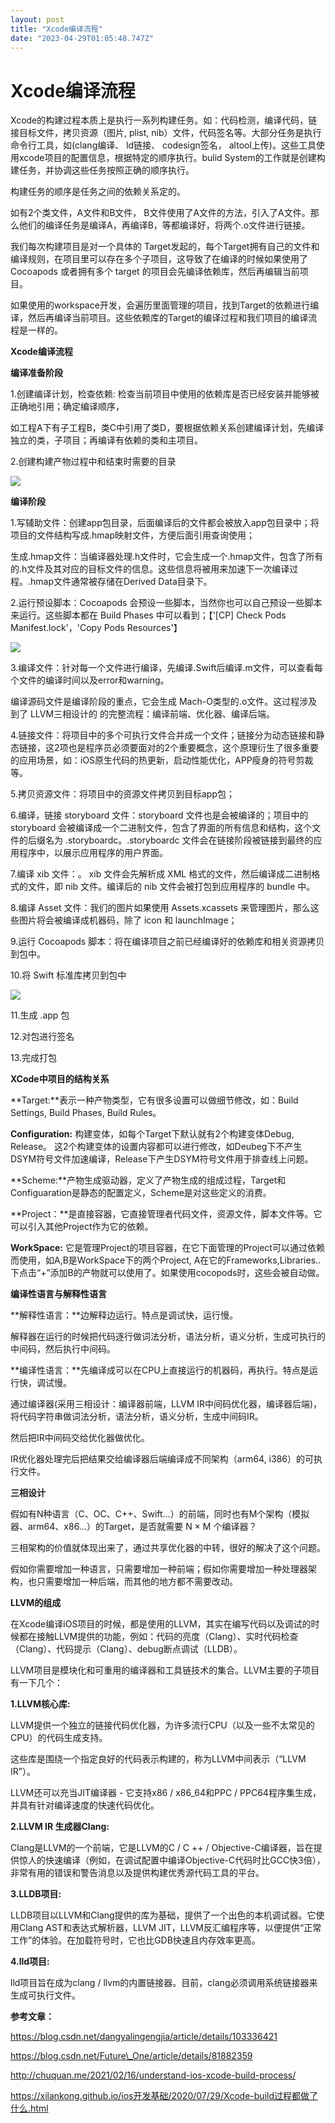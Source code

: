 ```yaml
---
layout: post
title: "Xcode编译流程"
date: "2023-04-29T01:05:48.747Z"
---
```

Xcode编译流程
=========

Xcode的构建过程本质上是执行一系列构建任务。如：代码检测，编译代码，链接目标文件，拷贝资源（图片, plist, nib）文件，代码签名等。大部分任务是执行命令行工具，如(clang编译、 ld链接、 codesign签名， altool上传)。这些工具使用xcode项目的配置信息，根据特定的顺序执行。bulid System的工作就是创建构建任务，并协调这些任务按照正确的顺序执行。

构建任务的顺序是任务之间的依赖关系定的。

如有2个类文件，A文件和B文件， B文件使用了A文件的方法，引入了A文件。那么他们的编译任务是编译A，再编译B，等都编译好，将两个.o文件进行链接。

我们每次构建项目是对一个具体的 Target发起的，每个Target拥有自己的文件和编译规则，在项目里可以存在多个子项目，这导致了在编译的时候如果使用了 Cocoapods 或者拥有多个 target 的项目会先编译依赖库，然后再编辑当前项目。

如果使用的workspace开发，会遍历里面管理的项目，找到Target的依赖进行编译，然后再编译当前项目。这些依赖库的Target的编译过程和我们项目的编译流程是一样的。

  

**Xcode编译流程**

**编译准备阶段**

1.创建编译计划，检查依赖: 检查当前项目中使用的依赖库是否已经安装并能够被正确地引用；确定编译顺序，

如工程A下有子工程B，类C中引用了类D，要根据依赖关系创建编译计划，先编译独立的类，子项目；再编译有依赖的类和主项目。

2.创建构建产物过程中和结束时需要的目录

![](https://img2023.cnblogs.com/blog/826860/202304/826860-20230428191710627-1059019115.png)

**编译阶段**

1.写辅助文件：创建app包目录，后面编译后的文件都会被放入app包目录中；将项目的文件结构写成.hmap映射文件，方便后面引用查询使用；

生成.hmap文件：当编译器处理.h文件时，它会生成一个.hmap文件，包含了所有的.h文件及其对应的目标文件的信息。这些信息将被用来加速下一次编译过程。.hmap文件通常被存储在Derived Data目录下。

2.运行预设脚本：Cocoapods 会预设一些脚本，当然你也可以自己预设一些脚本来运行。这些脚本都在 Build Phases 中可以看到；【'\[CP\] Check Pods Manifest.lock'，'Copy Pods Resources'】

![](https://img2023.cnblogs.com/blog/826860/202304/826860-20230428191813040-1307250431.png)  
  

3.编译文件：针对每一个文件进行编译，先编译.Swift后编译.m文件，可以查看每个文件的编译时间以及error和warning。

编译源码文件是编译阶段的重点，它会生成 Mach-O类型的.o文件。这过程涉及到了 LLVM三相设计的 的完整流程：编译前端、优化器、编译后端。

4.链接文件：将项目中的多个可执行文件合并成一个文件；链接分为动态链接和静态链接，这2项也是程序员必须要面对的2个重要概念，这个原理衍生了很多重要的应用场景，如：iOS原生代码的热更新，启动性能优化，APP瘦身的符号剪裁等。

5.拷贝资源文件：将项目中的资源文件拷贝到目标app包；

  

6.编译，链接 storyboard 文件：storyboard 文件也是会被编译的；项目中的 storyboard 会被编译成一个二进制文件，包含了界面的所有信息和结构，这个文件的后缀名为 .storyboardc。.storyboardc 文件会在链接阶段被链接到最终的应用程序中，以展示应用程序的用户界面。

7.编译 xib 文件：。 xib 文件会先解析成 XML 格式的文件，然后编译成二进制格式的文件，即 nib 文件。编译后的 nib 文件会被打包到应用程序的 bundle 中。

8.编译 Asset 文件：我们的图片如果使用 Assets.xcassets 来管理图片，那么这些图片将会被编译成机器码，除了 icon 和 launchImage；

  

9.运行 Cocoapods 脚本：将在编译项目之前已经编译好的依赖库和相关资源拷贝到包中。

10.将 Swift 标准库拷贝到包中

![](https://img2023.cnblogs.com/blog/826860/202304/826860-20230428191933158-1162921678.png)  
  

11.生成 .app 包

12.对包进行签名

13.完成打包

  

**XCode中项目的结构关系**

**Target:**表示一种产物类型，它有很多设置可以做细节修改，如：Build Settings, Build Phases, Build Rules。

**Configuration:** 构建变体，如每个Target下默认就有2个构建变体Debug, Release。 这2个构建变体的设置内容都可以进行修改，如Deubeg下不产生DSYM符号文件加速编译，Release下产生DSYM符号文件用于排查线上问题。

**Scheme:**产物生成驱动器，定义了产物生成的组成过程，Target和Configuaration是静态的配置定义，Scheme是对这些定义的消费。

**Project：**是直接容器，它直接管理者代码文件，资源文件，脚本文件等。它可以引入其他Project作为它的依赖。

**WorkSpace:** 它是管理Project的项目容器，在它下面管理的Project可以通过依赖而使用，如A,B是WorkSpace下的两个Project, A在它的Frameworks,Libraries..下点击“+”添加B的产物就可以使用了。如果使用cocopods时，这些会被自动做。

  

**编译性语言与解释性语言**

**解释性语言：**边解释边运行。特点是调试快，运行慢。

解释器在运行的时候把代码逐行做词法分析，语法分析，语义分析，生成可执行的中间码，然后执行中间码。

**编译性语言：**先编译成可以在CPU上直接运行的机器码，再执行。特点是运行快，调试慢。

通过编译器(采用三相设计：编译器前端，LLVM IR中间码优化器，编译器后端)，将代码字符串做词法分析，语法分析，语义分析，生成中间码IR。

然后把IR中间码交给优化器做优化。

IR优化器处理完后把结果交给编译器后端编译成不同架构（arm64, i386）的可执行文件。

  

**三相设计**

假如有N种语言（C、OC、C++、Swift…）的前端，同时也有M个架构（模拟器、arm64、x86…）的Target，是否就需要 N × M 个编译器？

三相架构的价值就体现出来了，通过共享优化器的中转，很好的解决了这个问题。

假如你需要增加一种语言，只需要增加一种前端；假如你需要增加一种处理器架构，也只需要增加一种后端，而其他的地方都不需要改动。

  

**LLVM的组成**

在Xcode编译iOS项目的时候，都是使用的LLVM，其实在编写代码以及调试的时候都在接触LLVM提供的功能，例如：代码的亮度（Clang）、实时代码检查（Clang）、代码提示（Clang）、debug断点调试（LLDB）。

LLVM项目是模块化和可重用的编译器和工具链技术的集合。LLVM主要的子项目有一下几个：

**1.LLVM核心库:**

LLVM提供一个独立的链接代码优化器，为许多流行CPU（以及一些不太常见的CPU）的代码生成支持。

这些库是围绕一个指定良好的代码表示构建的，称为LLVM中间表示（“LLVM IR”）。

LLVM还可以充当JIT编译器 - 它支持x86 / x86\_64和PPC / PPC64程序集生成，并具有针对编译速度的快速代码优化。

**2.LLVM IR 生成器Clang:**

Clang是LLVM的一个前端，它是LLVM的C / C ++ / Objective-C编译器，旨在提供惊人的快速编译（例如，在调试配置中编译Objective-C代码时比GCC快3倍），非常有用的错误和警告消息以及提供构建优秀源代码工具的平台。

**3.LLDB项目:**

LLDB项目以LLVM和Clang提供的库为基础，提供了一个出色的本机调试器。它使用Clang AST和表达式解析器，LLVM JIT，LLVM反汇编程序等，以便提供“正常工作”的体验。在加载符号时，它也比GDB快速且内存效率更高。

**4.lld项目:**

lld项目旨在成为clang / llvm的内置链接器。目前，clang必须调用系统链接器来生成可执行文件。

  
  
**参考文章：**

https://blog.csdn.net/dangyalingengjia/article/details/103336421

https://blog.csdn.net/Future\_One/article/details/81882359

http://chuquan.me/2021/02/16/understand-ios-xcode-build-process/

https://xilankong.github.io/ios开发基础/2020/07/29/Xcode-build过程都做了什么.html